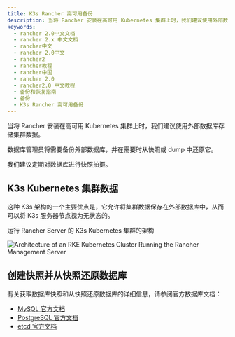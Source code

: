 ```yaml
---
title: K3s Rancher 高可用备份
description: 当将 Rancher 安装在高可用 Kubernetes 集群上时，我们建议使用外部数据库存储集群数据。数据库管理员将需要备份外部数据库，并在需要时从快照或 dump 中还原它。我们建议定期对数据库进行快照拍摄。这种 K3s 架构的一个主要优点是，它允许将集群数据保存在外部数据库中，从而可以将 K3s 服务器节点视为无状态的。
keywords:
  - rancher 2.0中文文档
  - rancher 2.x 中文文档
  - rancher中文
  - rancher 2.0中文
  - rancher2
  - rancher教程
  - rancher中国
  - rancher 2.0
  - rancher2.0 中文教程
  - 备份和恢复指南
  - 备份
  - K3s Rancher 高可用备份
---
```


当将 Rancher 安装在高可用 Kubernetes 集群上时，我们建议使用外部数据库存储集群数据。

数据库管理员将需要备份外部数据库，并在需要时从快照或 dump 中还原它。

我们建议定期对数据库进行快照拍摄。

## K3s Kubernetes 集群数据

这种 K3s 架构的一个主要优点是，它允许将集群数据保存在外部数据库中，从而可以将 K3s 服务器节点视为无状态的。

<figcaption>
运行 Rancher Server 的 K3s Kubernetes 集群的架构
</figcaption>

![Architecture of an RKE Kubernetes Cluster Running the Rancher Management Server](/img/rancher/k3s-server-storage.svg)

## 创建快照并从快照还原数据库

有关获取数据库快照和从快照还原数据库的详细信息，请参阅官方数据库文档：

- [MySQL 官方文档](https://dev.mysql.com/doc/refman/8.0/en/replication-snapshot-method.html)
- [PostgreSQL 官方文档](https://www.postgresql.org/docs/8.3/backup-dump.html)
- [etcd 官方文档](https://github.com/etcd-io/etcd/blob/master/Documentation/op-guide/recovery.md)
